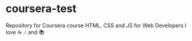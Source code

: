 # coursera-test
Repository for Coursera course HTML, CSS and JS for Web Developers
I love :coffee: :notes: and :books:
